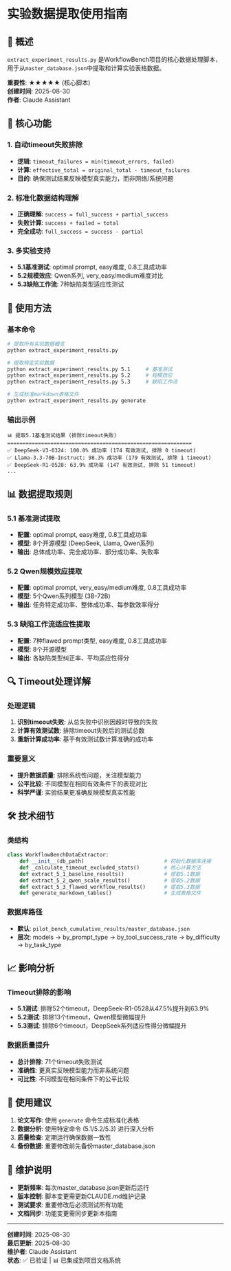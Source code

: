 # 实验数据提取使用指南

## 📖 概述

`extract_experiment_results.py` 是WorkflowBench项目的核心数据处理脚本，用于从`master_database.json`中提取和计算实验表格数据。

**重要性**: ★★★★★ (核心脚本)  
**创建时间**: 2025-08-30  
**作者**: Claude Assistant

## 🎯 核心功能

### 1. 自动timeout失败排除
- **逻辑**: `timeout_failures = min(timeout_errors, failed)`
- **计算**: `effective_total = original_total - timeout_failures`
- **目的**: 确保测试结果反映模型真实能力，而非网络/系统问题

### 2. 标准化数据结构理解
- **正确理解**: `success = full_success + partial_success`
- **失败计算**: `success + failed = total`
- **完全成功**: `full_success = success - partial`

### 3. 多实验支持
- **5.1基准测试**: optimal prompt, easy难度, 0.8工具成功率
- **5.2规模效应**: Qwen系列, very_easy/medium难度对比
- **5.3缺陷工作流**: 7种缺陷类型适应性测试

## 🚀 使用方法

### 基本命令
```bash
# 提取所有实验数据概览
python extract_experiment_results.py

# 提取特定实验数据
python extract_experiment_results.py 5.1     # 基准测试
python extract_experiment_results.py 5.2     # 规模效应
python extract_experiment_results.py 5.3     # 缺陷工作流

# 生成标准markdown表格文件
python extract_experiment_results.py generate
```

### 输出示例
```
📊 提取5.1基准测试结果 (排除timeout失败)
============================================================
✅ DeepSeek-V3-0324: 100.0% 成功率 (174 有效测试, 排除 0 timeout)
✅ Llama-3.3-70B-Instruct: 98.3% 成功率 (179 有效测试, 排除 1 timeout)
✅ DeepSeek-R1-0528: 63.9% 成功率 (147 有效测试, 排除 51 timeout)
...
```

## 📊 数据提取规则

### 5.1 基准测试提取
- **配置**: optimal prompt, easy难度, 0.8工具成功率
- **模型**: 8个开源模型 (DeepSeek, Llama, Qwen系列)
- **输出**: 总体成功率、完全成功率、部分成功率、失败率

### 5.2 Qwen规模效应提取  
- **配置**: optimal prompt, very_easy/medium难度, 0.8工具成功率
- **模型**: 5个Qwen系列模型 (3B-72B)
- **输出**: 任务特定成功率、整体成功率、每参数效率得分

### 5.3 缺陷工作流适应性提取
- **配置**: 7种flawed prompt类型, easy难度, 0.8工具成功率
- **模型**: 8个开源模型
- **输出**: 各缺陷类型纠正率、平均适应性得分

## 🔍 Timeout处理详解

### 处理逻辑
1. **识别timeout失败**: 从总失败中识别因超时导致的失败
2. **计算有效测试数**: 排除timeout失败后的测试总数
3. **重新计算成功率**: 基于有效测试数计算准确的成功率

### 重要意义
- **提升数据质量**: 排除系统性问题，关注模型能力
- **公平比较**: 不同模型在相同有效条件下的表现对比
- **科学严谨**: 实验结果更准确反映模型真实性能

## 🛠️ 技术细节

### 类结构
```python
class WorkflowBenchDataExtractor:
    def __init__(db_path)                          # 初始化数据库连接
    def _calculate_timeout_excluded_stats()        # 核心计算方法
    def extract_5_1_baseline_results()             # 提取5.1数据
    def extract_5_2_qwen_scale_results()           # 提取5.2数据  
    def extract_5_3_flawed_workflow_results()      # 提取5.3数据
    def generate_markdown_tables()                 # 生成表格文件
```

### 数据库路径
- **默认**: `pilot_bench_cumulative_results/master_database.json`
- **层次**: models → by_prompt_type → by_tool_success_rate → by_difficulty → by_task_type

## 📈 影响分析

### Timeout排除的影响
- **5.1测试**: 排除52个timeout，DeepSeek-R1-0528从47.5%提升到63.9%
- **5.2测试**: 排除13个timeout，Qwen模型微幅提升
- **5.3测试**: 排除6个timeout，DeepSeek系列适应性得分微幅提升

### 数据质量提升
- **总计排除**: 71个timeout失败测试
- **准确性**: 更真实反映模型能力而非系统问题
- **可比性**: 不同模型在相同条件下的公平比较

## 🎯 使用建议

1. **论文写作**: 使用 `generate` 命令生成标准化表格
2. **数据分析**: 使用特定命令 (5.1/5.2/5.3) 进行深入分析
3. **质量检查**: 定期运行确保数据一致性
4. **备份数据**: 重要修改前先备份master_database.json

## 🔧 维护说明

- **更新频率**: 每次master_database.json更新后运行
- **版本控制**: 脚本变更需更新CLAUDE.md维护记录
- **测试要求**: 重要修改后必须测试所有功能
- **文档同步**: 功能变更需同步更新本指南

---
**创建时间**: 2025-08-30  
**最后更新**: 2025-08-30  
**维护者**: Claude Assistant  
**状态**: ✅ 已验证 | 📊 已集成到项目文档系统